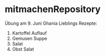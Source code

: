 # mitmachenRepository
Übung am 9. Juni
Ghania Lieblings Rezepte:
1. Kartoffel Auflauf
2. Gemusen Suppe
3. Salat
4. Obst Salat